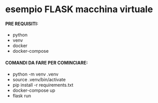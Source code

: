 <H1>
   esempio FLASK macchina virtuale
</H1>

<H4>
  PRE REQUISITI:
</H4>

<ul>
  <li>python</li>
  <li>venv</li>
  <li>docker</li>
  <li>docker-compose</li>
</ul>

<H4>
  COMANDI DA FARE PER COMINCIARE:
</H4>

<ul>
  <li>python -m venv .venv</li>
  <li>source .venv/bin/activate</li>
  <li>pip install -r requirements.txt</li>
  <li>docker-compose up</li>
  <li>flask run</li>
</ul>
